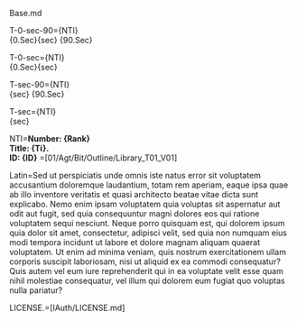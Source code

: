 Base.md

T-0-sec-90={NTI}<br>{0.Sec}{sec} {90.Sec}

T-0-sec={NTI}<br>{0.Sec}{sec}

T-sec-90={NTI}<br>{sec} {90.Sec}

T-sec={NTI}<br>{sec}

NTI=<b>Number: {Rank}<br>Title: {Ti}.<br>ID: {ID}</b>
=[01/Agt/Bit/Outline/Library_T01_V01]

Latin=Sed ut perspiciatis unde omnis iste natus error sit voluptatem accusantium doloremque laudantium, totam rem aperiam, eaque ipsa quae ab illo inventore veritatis et quasi architecto beatae vitae dicta sunt explicabo. Nemo enim ipsam voluptatem quia voluptas sit aspernatur aut odit aut fugit, sed quia consequuntur magni dolores eos qui ratione voluptatem sequi nesciunt. Neque porro quisquam est, qui dolorem ipsum quia dolor sit amet, consectetur, adipisci velit, sed quia non numquam eius modi tempora incidunt ut labore et dolore magnam aliquam quaerat voluptatem. Ut enim ad minima veniam, quis nostrum exercitationem ullam corporis suscipit laboriosam, nisi ut aliquid ex ea commodi consequatur? Quis autem vel eum iure reprehenderit qui in ea voluptate velit esse quam nihil molestiae consequatur, vel illum qui dolorem eum fugiat quo voluptas nulla pariatur?

LICENSE.=[IAuth/LICENSE.md]